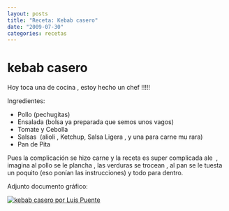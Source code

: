 ```yaml
---
layout: posts
title: "Receta: Kebab casero"
date: "2009-07-30"
categories: recetas
---
```


# kebab casero

Hoy toca una de cocina , estoy hecho un chef !!!!!

Ingredientes:

- Pollo (pechugitas)
- Ensalada (bolsa ya preparada que semos unos vagos)
- Tomate y Cebolla
- Salsas  (alioli , Ketchup, Salsa Ligera , y una para carne mu rara)
- Pan de Pita

Pues la complicación se hizo carne y la receta es super complicada ale  , imagina al pollo se le plancha , las verduras se trocean , al pan se le tuesta un poquito (eso ponían las instrucciones) y todo para dentro.

Adjunto documento gráfico:

[![kebab casero por Luis Puente](images/3771614440_0fecc1ebb0_z.jpg)](https://www.flickr.com/photos/12949201@N08/3771614440/ "kebab casero por Luis Puente")
